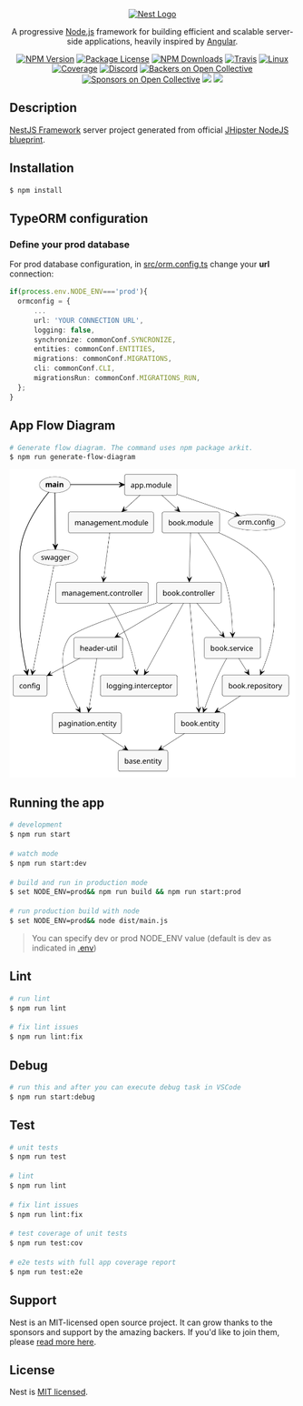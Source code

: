<p align="center">
  <a href="http://nestjs.com/" target="blank"><img src="https://nestjs.com/img/logo_text.svg" width="320" alt="Nest Logo" /></a>
</p>

[travis-image]: https://api.travis-ci.org/nestjs/nest.svg?branch=master
[travis-url]: https://travis-ci.org/nestjs/nest
[linux-image]: https://img.shields.io/travis/nestjs/nest/master.svg?label=linux
[linux-url]: https://travis-ci.org/nestjs/nest

  <p align="center">A progressive <a href="http://nodejs.org" target="blank">Node.js</a> framework for building efficient and scalable server-side applications, heavily inspired by <a href="https://angular.io" target="blank">Angular</a>.</p>
    <p align="center">
        <a href="https://www.npmjs.com/~nestjscore"><img src="https://img.shields.io/npm/v/@nestjs/core.svg" alt="NPM Version" /></a>
        <a href="https://www.npmjs.com/~nestjscore"><img src="https://img.shields.io/npm/l/@nestjs/core.svg" alt="Package License" /></a>
        <a href="https://www.npmjs.com/~nestjscore"><img src="https://img.shields.io/npm/dm/@nestjs/core.svg" alt="NPM Downloads" /></a>
        <a href="https://travis-ci.org/nestjs/nest"><img src="https://api.travis-ci.org/nestjs/nest.svg?branch=master" alt="Travis" /></a>
        <a href="https://travis-ci.org/nestjs/nest"><img src="https://img.shields.io/travis/nestjs/nest/master.svg?label=linux" alt="Linux" /></a>
        <a href="https://coveralls.io/github/nestjs/nest?branch=master"><img src="https://coveralls.io/repos/github/nestjs/nest/badge.svg?branch=master#5" alt="Coverage" /></a>
        <a href="https://discord.gg/G7Qnnhy" target="_blank"><img src="https://img.shields.io/badge/discord-online-brightgreen.svg" alt="Discord"/></a>
        <a href="https://opencollective.com/nest#backer"><img src="https://opencollective.com/nest/backers/badge.svg" alt="Backers on Open Collective" /></a>
        <a href="https://opencollective.com/nest#sponsor"><img src="https://opencollective.com/nest/sponsors/badge.svg" alt="Sponsors on Open Collective" /></a>
          <a href="https://paypal.me/kamilmysliwiec"><img src="https://img.shields.io/badge/Donate-PayPal-dc3d53.svg"/></a>
          <a href="https://twitter.com/nestframework"><img src="https://img.shields.io/twitter/follow/nestframework.svg?style=social&label=Follow"></a>
        </p>
          <!--[![Backers on Open Collective](https://opencollective.com/nest/backers/badge.svg)](https://opencollective.com/nest#backer)
          [![Sponsors on Open Collective](https://opencollective.com/nest/sponsors/badge.svg)](https://opencollective.com/nest#sponsor)-->

## Description

[NestJS Framework](https://github.com/nestjs/nest) server project generated from official [JHipster NodeJS blueprint](https://github.com/jhipster/generator-jhipster-nodejs).

## Installation

```bash
$ npm install
```

## TypeORM configuration

### Define your prod database

For prod database configuration,
in [src/orm.config.ts](src/orm.config.ts) change your **url** connection:

```ts
if(process.env.NODE_ENV==='prod'){
  ormconfig = {
      ...
      url: 'YOUR CONNECTION URL',
      logging: false,
      synchronize: commonConf.SYNCRONIZE,
      entities: commonConf.ENTITIES,
      migrations: commonConf.MIGRATIONS,
      cli: commonConf.CLI,
      migrationsRun: commonConf.MIGRATIONS_RUN,
  };
}

```
## App Flow Diagram
```bash
# Generate flow diagram. The command uses npm package arkit.
$ npm run generate-flow-diagram
```
[app-flow-diagram]: https://github.com/gunamata/NestJS-API-Server/blob/master/arkit.svg
<p align="center">
  <a href="https://github.com/gunamata/NestJS-API-Server/blob/master/arkit.svg" target="blank"><img src="https://github.com/gunamata/NestJS-API-Server/blob/master/arkit.svg" /></a>
</p>

## Running the app

```bash
# development
$ npm run start

# watch mode
$ npm run start:dev

# build and run in production mode
$ set NODE_ENV=prod&& npm run build && npm run start:prod

# run production build with node
$ set NODE_ENV=prod&& node dist/main.js
```

> You can specify dev or prod NODE_ENV value (default is dev as indicated in [.env](.env))

## Lint

```bash
# run lint
$ npm run lint

# fix lint issues
$ npm run lint:fix

```

## Debug

```bash
# run this and after you can execute debug task in VSCode
$ npm run start:debug

```

## Test

```bash
# unit tests
$ npm run test

# lint
$ npm run lint

# fix lint issues
$ npm run lint:fix

# test coverage of unit tests
$ npm run test:cov

# e2e tests with full app coverage report
$ npm run test:e2e

```

## Support

Nest is an MIT-licensed open source project. It can grow thanks to the sponsors and support by the amazing backers. If you'd like to join them, please [read more here](https://docs.nestjs.com/support).


## License

Nest is [MIT licensed](LICENSE).
